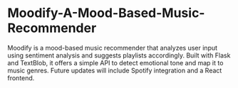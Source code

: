 # Moodify-A-Mood-Based-Music-Recommender
Moodify is a mood-based music recommender that analyzes user input using sentiment analysis and suggests playlists accordingly. Built with Flask and TextBlob, it offers a simple API to detect emotional tone and map it to music genres. Future updates will include Spotify integration and a React frontend.
